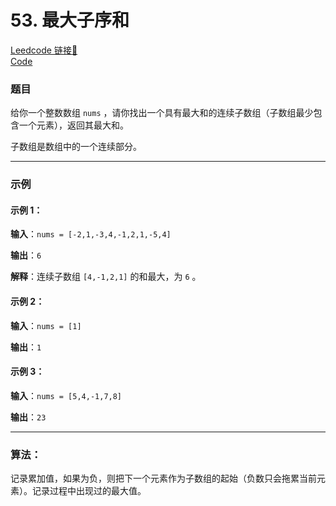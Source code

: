 # 53. 最大子序和

[Leedcode 链接🔗](https://leetcode.cn/problems/maximum-subarray/description/)  
[Code](https://github.com/alstondu/lc/blob/main/53/53.cpp)

### 题目

给你一个整数数组 ```nums``` ，请你找出一个具有最大和的连续子数组（子数组最少包含一个元素），返回其最大和。

子数组是数组中的一个连续部分。

---

### 示例
#### 示例 1：

**输入**：```nums = [-2,1,-3,4,-1,2,1,-5,4]```

**输出**：```6```

**解释**：连续子数组 ```[4,-1,2,1]``` 的和最大，为 ```6``` 。

#### 示例 2：

**输入**：```nums = [1]```

**输出**：```1```

#### 示例 3：

**输入**：````nums = [5,4,-1,7,8]````

**输出**：```23```

---

### 算法：  

记录累加值，如果为负，则把下一个元素作为子数组的起始（负数只会拖累当前元素）。记录过程中出现过的最大值。